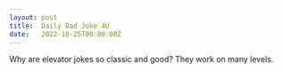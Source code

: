 ```yaml
---
layout: post
title:  Daily Dad Joke 4U
date:   2022-10-25T00:00:00Z
---
```

Why are elevator jokes so classic and good? They work on many levels.
